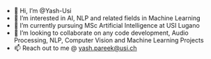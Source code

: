 - 👋 Hi, I’m @Yash-Usi
- 👀 I’m interested in AI, NLP and related fields in Machine Learning
- 🌱 I’m currently pursuing MSc Artificial Intelligence at USI Lugano
- 💞️ I’m looking to collaborate on any code development, Audio Processing, NLP, Computer Vision and Machine Learning Projects
- 📫 Reach out to me @ yash.pareek@usi.ch

<!---
Yash-Usi/Yash-Usi is a ✨ special ✨ repository because its `README.md` (this file) appears on your GitHub profile.
You can click the Preview link to take a look at your changes.
--->
